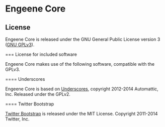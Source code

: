 Engeene Core
============

License
-------

Engeene Core is released under the GNU General Public License version 3 ([GNU GPLv3](LICENSE)).

=== License for included software

Engeene Core makes use of the following software, compatible with the GPLv3.

==== Underscores

Engeene Core is based on [Underscores](http://underscores.me/), copyright 2012-2014 Automattic, Inc. Released under the GPLv2.

==== Twitter Bootstrap

[Twitter Bootstrap](http://getbootstrap.com/) is released under the MIT License. Copyright 2011-2014 Twitter, Inc.